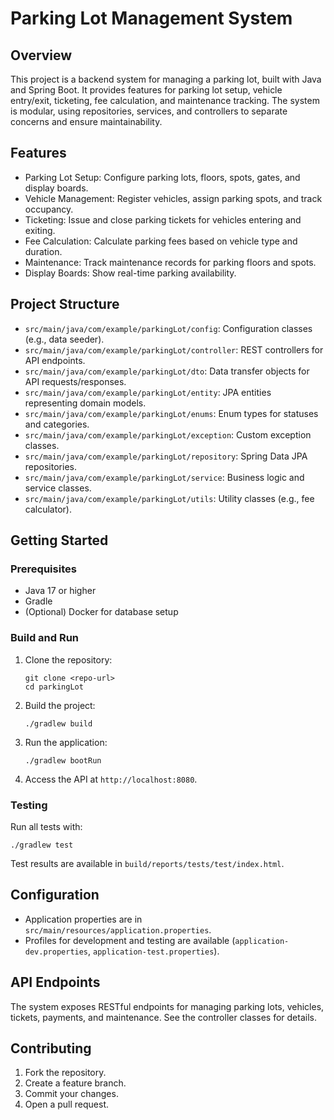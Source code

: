 # Parking Lot Management System

## Overview

This project is a backend system for managing a parking lot, built with Java and Spring Boot. It provides features for parking lot setup, vehicle entry/exit, ticketing, fee calculation, and maintenance tracking. The system is modular, using repositories, services, and controllers to separate concerns and ensure maintainability.

## Features

- Parking Lot Setup: Configure parking lots, floors, spots, gates, and display boards.
- Vehicle Management: Register vehicles, assign parking spots, and track occupancy.
- Ticketing: Issue and close parking tickets for vehicles entering and exiting.
- Fee Calculation: Calculate parking fees based on vehicle type and duration.
- Maintenance: Track maintenance records for parking floors and spots.
- Display Boards: Show real-time parking availability.

## Project Structure

- `src/main/java/com/example/parkingLot/config`: Configuration classes (e.g., data seeder).
- `src/main/java/com/example/parkingLot/controller`: REST controllers for API endpoints.
- `src/main/java/com/example/parkingLot/dto`: Data transfer objects for API requests/responses.
- `src/main/java/com/example/parkingLot/entity`: JPA entities representing domain models.
- `src/main/java/com/example/parkingLot/enums`: Enum types for statuses and categories.
- `src/main/java/com/example/parkingLot/exception`: Custom exception classes.
- `src/main/java/com/example/parkingLot/repository`: Spring Data JPA repositories.
- `src/main/java/com/example/parkingLot/service`: Business logic and service classes.
- `src/main/java/com/example/parkingLot/utils`: Utility classes (e.g., fee calculator).

## Getting Started

### Prerequisites

- Java 17 or higher
- Gradle
- (Optional) Docker for database setup

### Build and Run

1. Clone the repository:
   ```
   git clone <repo-url>
   cd parkingLot
   ```

2. Build the project:
   ```
   ./gradlew build
   ```

3. Run the application:
   ```
   ./gradlew bootRun
   ```

4. Access the API at `http://localhost:8080`.

### Testing

Run all tests with:
```
./gradlew test
```
Test results are available in `build/reports/tests/test/index.html`.

## Configuration

- Application properties are in `src/main/resources/application.properties`.
- Profiles for development and testing are available (`application-dev.properties`, `application-test.properties`).

## API Endpoints

The system exposes RESTful endpoints for managing parking lots, vehicles, tickets, payments, and maintenance. See the controller classes for details.

## Contributing

1. Fork the repository.
2. Create a feature branch.
3. Commit your changes.
4. Open a pull request.


